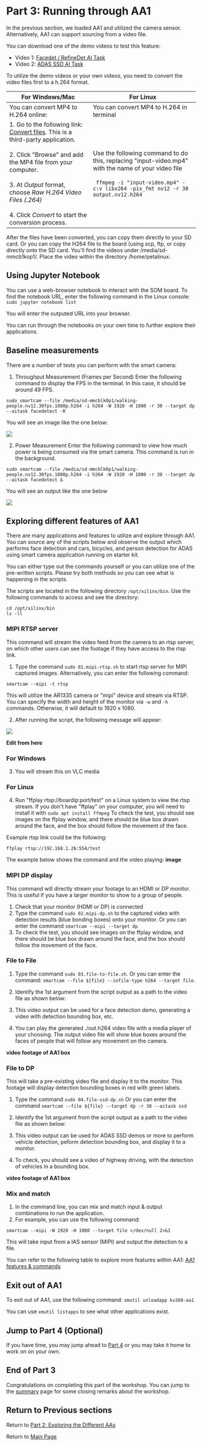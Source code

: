 # Part 3: Running through AA1

In the previous section, we loaded AA1 and utilized the camera sensor. Alternatively, AA1 can support sourcing from a video file.

You can download one of the demo videos to test this feature:
 - Video 1: [Facedet / RefineDet AI Task](https://pixabay.com/videos/alley-people-walk-street-ukraine-39837/)
 - Video 2: [ADAS SSD AI Task](https://pixabay.com/videos/freeway-traffic-cars-rainy-truck-8358/)
 
To utilize the demo videos or your own videos, you need to convert the video files first to a h.264 format. 

| For Windows/Mac | For Linux |
| ------------- | ------------- |
| You can convert MP4 to H.264 online: | You can convert MP4 to H.264 in terminal |
| 1. Go to the following link: [Convert files](https://www.convertfiles.com/convert/video/MP4-to-264.html). This is a third-party application. <br><br> 2. Click "Browse" and add the MP4 file from your computer. <br><br> 3. At *Output* format, choose *Raw H.264 Video Files (.264)* <br> <br> 4. Click *Convert* to start the conversion process. | Use the following command to do this, replacing "input-video.mp4" with the name of your video file <br> <br> ``` ffmpeg -i "input-video.mp4" -c:v libx264 -pix_fmt nv12 -r 30 output.nv12.h264``` |

After the files have been converted, you can copy them directly to your SD card. Or you can copy the H264 file to the board (using scp, ftp, or copy directly onto the SD card. You'll find the videos under /media/sd-mmcb1kop1/. Place the video within the directory /home/petalinux. 

## Using Jupyter Notebook 
You can use a web-browser notebook to interact with the SOM board.
To find the notebook URL, enter the following command in the Linux console: `sudo jupyter notebook list`

You will enter the outputed URL into your browser.

You can run through the notebooks on your own time to further explore their applications.

## Baseline measurements
There are a number of tests you can perform with the smart camera:

1. Throughput Measurement (Frames per Second)
Enter the following command to display the FPS in the terminal. In this case, it should be around 49 FPS. 
```
sudo smartcam --file /media/sd-mmcblk0p1/walking-people.nv12.30fps.1080p.h264 -i h264 -W 1920 -H 1080 -r 30 --target dp --aitask facedetect -R
```
You will see an image like the one below:

<img src="/images/SOM_FPS.JPG">

2. Power Measurement
Enter the following command to view how much power is being consumed via the smart camera. This command is run in the background. 
```
sudo smartcam --file /media/sd-mmcblk0p1/walking-people.nv12.30fps.1080p.h264 -i h264 -W 1920 -H 1080 -r 30 --target dp --aitask facedetect &
```
You will see an output like the one below 

<img src="/images/Power Measurement.JPG">

## Exploring different features of AA1

There are many applications and features to utilize and explore through AA1. You can source any of the scripts below and observe the output which performs face detection and cars, bicycles, and person detection for ADAS using smart camera application running on starter kit. 

You can either type out the commands yourself or you can utilize one of the pre-written scripts. Please try both methods so you can see what is happening in the scripts.

The scripts are located in the following directory `/opt/xilinx/bin`. Use the following commands to access and see the directory:
```
cd /opt/xilinx/bin
ls -ll
```

### MIPI RTSP server
This command will stream the video feed from the camera to an rtsp server, on which other users can see the footage if they have access to the rtsp link.

1. Type the command `sudo 01.mipi-rtsp.sh` to start rtsp server for MIPI captured images. Alternatively, you can enter the following command: 
```
smartcam --mipi -t rtsp
```
This will utilize the AR1335 camera or "mipi" device and stream via RTSP. You can specify the width and height of the monitor via `-w` and `-h` commands. Otherwise, it will default to 1920 x 1080.

2. After running the script, the following message will appear:
<img src="/images/rtsp stream.JPG">

**Edit from here**

### For Windows ###
3. You will stream this on VLC media

### For Linux ###
4.  Run "ffplay rtsp://boardip:port/test" on a Linux system to view the rtsp stream. If you don't have "ffplay" on your computer, you will need to install it with `sudo apt install ffmpeg` To check the test, you should see images on the ffplay window, and there should be blue box drawn around the face, and the box should follow the movement of the face. 

Example rtsp link could be the following:
```
ffplay rtsp://192.168.1.26:554/test
```

The example below shows the command and the video playing: 
**image** 

### MIPI DP display
This command will directly stream your footage to an HDMI or DP monitor. This is useful if you have a larger monitor to show to a group of people. 

1. Check that your monitor (HDMI or DP) is connected
2. Type the command `sudo 02.mipi-dp.sh` to the captured video with detection results (blue bonding boxes) onto your monitor. Or you can enter the command `smartcam --mipi --target dp`
3. To check the test, you should see images on the ffplay window, and there should be blue box drawn around the face, and the box should follow the movement of the face.

### File to File

1. Type the command `sudo 03.file-to-file.sh`. Or you can enter the command: `smartcam --file ${file} --infile-type h264 --target file`. 

2. Identify the 1st argument from the script output as a path to the video file as shown below: 

3. This video output can be used for a face detection demo, generating a video with detection bounding box, etc.
4. You can play the generated ./out.h264 video file with a media player of your choosing. The output video file will show blue boxes around the faces of people that will follow any movement on the camera.

**video footage of AA1 box**


### File to DP
This will take a pre-existing video file and display it to the monitor. This footage will display detection bounding boxes in red with green labels.

1. Type the command `sudo 04.file-ssd-dp.sh` Or you can enter the command `smartcam --file ${file} --target dp -r 30 --aitask ssd`
2. Identify the 1st argument from the script output as a path to the video file as shown below: 

3. This video output can be used for ADAS SSD demos or more to perform vehicle detection, peform detection bounding box, and display it to a monitor. 
4. To check, you should see a video of highway driving, with the detection of vehicles in a bounding box.

**video footage of AA1 box**


### Mix and match
1. In the command line, you can mix and match input & output combinations to run the application. 
2. For example, you can use the following command: 
```
smartcam --mipi -W 1920 -H 1080 --target file >/dev/null 2>&1
```
This will take input from a IAS sensor (MIPI) and output the detection to a file. 

You can refer to the following table to explore more features within AA1: 
[AA1 features & commands](https://github.com/Xilinx/Xilinx_KV260_Workshop/blob/main/Additional%20AA1%20Features.md)

## Exit out of AA1
To exit out of AA1, use the following command: `xmutil unloadapp kv260-aa1`

You can use `xmutil listapps` to see what other applications exist. 

## Jump to Part 4 (Optional)
If you have time, you may jump ahead to [Part 4](https://github.com/Xilinx/Xilinx_KV260_Workshop/blob/main/Part%204:%20Optional%20Demo.md) or you may take it home to work on on your own.

## End of Part 3
Congratulations on completing this part of the workshop. You can jump to the [summary](https://github.com/Xilinx/Xilinx_KV260_Workshop/blob/main/Takeaways.md) page for some closing remarks about the workshop. 

## Return to Previous sections
Return to [Part 2: Exploring the Different AAs](https://github.com/Xilinx/Xilinx_KV260_Workshop/blob/main/Part%202:%20Exploring%20the%20Different%20AAs.md)

Return to [Main Page](https://github.com/Xilinx/Xilinx_KV260_Workshop)
